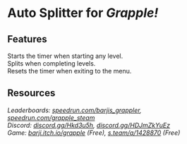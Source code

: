 # Auto Splitter for ***Grapple!***
## Features
Starts the timer when starting any level.  
Splits when completing levels.  
Resets the timer when exiting to the menu.

## Resources
*Leaderboards: [speedrun.com/barjis_grappler](https://speedrun.com/barjis_grappler), [speedrun.com/grapple_steam](https://wwwspeedrun.com/grapple_steam)*  
*Discord: [discord.gg/Hkd3u5h](https://discord.gg/Hkd3u5h), [discord.gg/HDJmZkYuEz](https://discord.gg/HDJmZkYuEz)*  
*Game: [barji.itch.io/grapple](https://barji.itch.io/grapple) (Free), [s.team/a/1428870](https://s.team/a/1428870) (Free)*
